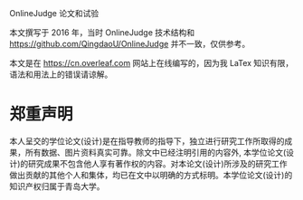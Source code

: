 OnlineJudge 论文和试验

本文撰写于 2016 年，当时 OnlineJudge 技术结构和 https://github.com/QingdaoU/OnlineJudge 并不一致，仅供参考。

本文是在 https://cn.overleaf.com 网站上在线编写的，因为我 LaTex 知识有限，语法和用法上的错误请谅解。

# 郑重声明

本人呈交的学位论文(设计)是在指导教师的指导下，独立进行研究工作所取得的成果，所有数据、图片资料真实可靠。除文中已经注明引用的内容外, 本学位论文(设计)的研究成果不包含他人享有著作权的内容。对本论文(设计)所涉及的研究工作做出贡献的其他个人和集体，均已在文中以明确的方式标明。本学位论文(设计)的知识产权归属于青岛大学。
